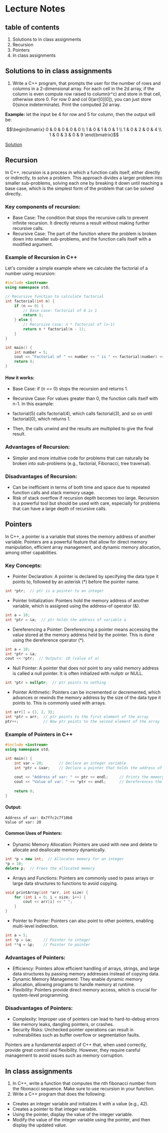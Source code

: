 # Lecture Notes

## table of contents
1. Solutions to in class assignments 
2. Recursion
3. Pointers
4. In class assignments


## Solutions to in class assignments 
1. Write a C++ program, that prompts the user for the number of rows and 
columns in a 2-dimensional array. For each cell in the 2d array, if the column
is even compute row raised to column(r^c) and store in that cell, otherwise 
store 0. For row 0 and col 0(arr[0][0]), you can just store 0(since indeterminate).
Print the computed 2d array. 

**Example:** let the input be 4 for row and 5 for column, then the output will be:<br>
```math
\begin{bmatrix}
 0 & 0 & 0 & 0 & 0 \\
 1 & 0 & 1 & 0 & 1 \\
 1 & 0 & 2 & 0 & 4 \\
 1 & 0 & 3 & 0 & 9 
\end{bmatrix}
```
[Solution](./class_assignment_solutions/question1.cpp)


## Recursion
In C++, recursion is a process in which a function calls itself, either directly or indirectly, to solve a problem. This approach divides a larger problem into smaller sub-problems, solving each one by breaking it down until reaching a base case, which is the simplest form of the problem that can be solved directly.

### Key components of recursion:
* Base Case: The condition that stops the recursive calls to prevent infinite recursion. It directly returns a result without making further recursive calls.
* Recursive Case: The part of the function where the problem is broken down into smaller sub-problems, and the function calls itself with a modified argument.
 

### Example of Recursion in C++
Let's consider a simple example where we calculate the factorial of a number using recursion:

```cpp
#include <iostream>
using namespace std;

// Recursive function to calculate factorial
int factorial(int n) {
    if (n == 0) {
        // Base case: factorial of 0 is 1
        return 1;
    } else {
        // Recursive case: n * factorial of (n-1)
        return n * factorial(n - 1);
    }
}

int main() {
    int number = 5;
    cout << "Factorial of " << number << " is " << factorial(number) << endl;
    return 0;
}
```

#### How it works:
* Base Case: if (n == 0) stops the recursion and returns 1.
* Recursive Case: For values greater than 0, the function calls itself with n-1.
In this example:

* factorial(5) calls factorial(4), which calls factorial(3), and so on until factorial(0), which returns 1.
* Then, the calls unwind and the results are multiplied to give the final result.

### Advantages of Recursion:
* Simpler and more intuitive code for problems that can naturally be broken into sub-problems (e.g., factorial, Fibonacci, tree traversal).

### Disadvantages of Recursion:
* Can be inefficient in terms of both time and space due to repeated function calls and stack memory usage.
* Risk of stack overflow if recursion depth becomes too large.
Recursion is a powerful tool but should be used with care, especially for problems that can have a large depth of recursive calls.


## Pointers
In C++, a pointer is a variable that stores the memory address of another variable. Pointers are a powerful feature that allow for direct memory manipulation, efficient array management, and dynamic memory allocation, among other capabilities.

### Key Concepts:
* Pointer Declaration: A pointer is declared by specifying the data type it points to, followed by an asterisk (*) before the pointer name.
```cpp
int *ptr;  // ptr is a pointer to an integer
```

* Pointer Initialization: Pointers hold the memory address of another variable, which is assigned using the address-of operator (&).
```cpp
int a = 10;
int *ptr = &a;  // ptr holds the address of variable a
```

* Dereferencing a Pointer: Dereferencing a pointer means accessing the value stored at the memory address held by the pointer. This is done using the dereference operator (*).
```cpp
int a = 10;
int *ptr = &a;
cout << *ptr;  // Outputs: 10 (value of a)
```

* Null Pointer: A pointer that does not point to any valid memory address is called a null pointer. It is often initialized with nullptr or NULL.
```cpp
int *ptr = nullptr;  // ptr points to nothing
```

* Pointer Arithmetic: Pointers can be incremented or decremented, which advances or rewinds the memory address by the size of the data type it points to. This is commonly used with arrays.

```cpp
int arr[] = {1, 2, 3};
int *ptr = arr;  // ptr points to the first element of the array
ptr++;           // Now ptr points to the second element of the array
```

### Example of Pointers in C++
```cpp
#include <iostream>
using namespace std;

int main() {
    int var = 20;       // Declare an integer variable
    int *ptr = &var;    // Declare a pointer that holds the address of var
    
    cout << "Address of var: " << ptr << endl;     // Prints the memory address
    cout << "Value of var: " << *ptr << endl;      // Dereferences the pointer to get the value of var
    
    return 0;
}
```

#### Output:
```less
Address of var: 0x7ffc2c7f10b8
Value of var: 20
```


#### Common Uses of Pointers:
* Dynamic Memory Allocation: Pointers are used with new and delete to allocate and deallocate memory dynamically.

```cpp
int *p = new int;  // Allocates memory for an integer
*p = 10;
delete p;  // Frees the allocated memory
```
* Arrays and Functions: Pointers are commonly used to pass arrays or large data structures to functions to avoid copying.

```cpp
void printArray(int *arr, int size) {
    for (int i = 0; i < size; i++) {
        cout << arr[i] << " ";
    }
}
```
* Pointer to Pointer: Pointers can also point to other pointers, enabling multi-level indirection.

```cpp
int a = 5;
int *p = &a;     // Pointer to integer
int **q = &p;    // Pointer to pointer
```

### Advantages of Pointers:
* Efficiency: Pointers allow efficient handling of arrays, strings, and large data structures by passing memory addresses instead of copying data.
* Dynamic Memory Management: They enable dynamic memory allocation, allowing programs to handle memory at runtime.
* Flexibility: Pointers provide direct memory access, which is crucial for system-level programming.

### Disadvantages of Pointers:
* Complexity: Improper use of pointers can lead to hard-to-debug errors like memory leaks, dangling pointers, or crashes.
* Security Risks: Unchecked pointer operations can result in vulnerabilities such as buffer overflow or segmentation faults.

Pointers are a fundamental aspect of C++ that, when used correctly, provide great control and flexibility. However, they require careful management to avoid issues such as memory corruption.


## In class assignments
1. In C++, write a function that computes the nth fibonacci number from the 
fibonacci sequence. Make sure to use recursion in your function.
2. Write a C++ program that does the following:<br>
* Creates an integer variable and initializes it with a value (e.g., 42).
* Creates a pointer to that integer variable.
* Using the pointer, display the value of the integer variable.
* Modify the value of the integer variable using the pointer, and then display the updated value.
  
